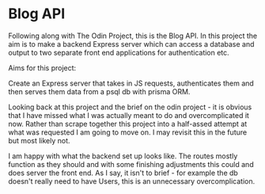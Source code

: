 # Blog API

Following along with The Odin Project, this is the Blog API. In this project the aim is to make a backend Express server which can access a database and output to two separate front end applications for authentication etc.

Aims for this project:

  Create an Express server that takes in JS requests, authenticates them and then serves them data from a psql db with prisma ORM.


Looking back at this project and the brief on the odin project - it is obvious that I have missed what I was actually meant to do and overcomplicated it now. Rather than scrape together this project into a half-assed attempt at what was requested I am going to move on. I may revisit this in the future but most likely not. 

I am happy with what the backend set up looks like. The routes mostly function as they should and with some finishing adjustments this could and does server the front end. As I say, it isn't to brief - for example the db doesn't really need to have Users, this is an unnecessary overcomplication. 